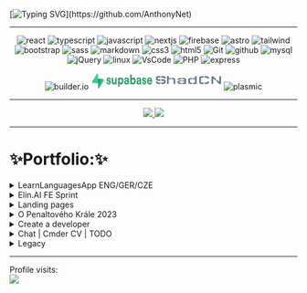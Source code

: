 [![Typing SVG](https://readme-typing-svg.herokuapp.com?font=Press+Start+2P&size=16&pause=1000&color=0E4FF7&background=9842FF00&center=true&vCenter=true&width=535&lines=1%2F3+LOADING+EXPERIENCE......;2%2F3+EVOLUTION+IN+PROGRESS......;3%2F3+DOWNLOADING++DEVELOPER......;.....SYSTEM+READY!)](https://github.com/AnthonyNet)

---

<p align="center" href="https://github.com/AnthonyNet">
<img alt="react"  width="35"  src="https://user-images.githubusercontent.com/74038190/212257467-871d32b7-e401-42e8-a166-fcfd7baa4c6b.gif" />
<img  alt="typescript"  width="40" src="https://camo.githubusercontent.com/b8dc7de058b6dca715cef009bc63e74b49f0747d6252cff3da6e7289bf8774d1/68747470733a2f2f74656368737461636b2d67656e657261746f722e76657263656c2e6170702f74732d69636f6e2e737667" />
<img alt="javascript"  width="40"  src="https://camo.githubusercontent.com/0418a2bf25601cc5d8fae74f654b10d5734360ff2b1bb3b2fea4bb086baf5586/68747470733a2f2f74656368737461636b2d67656e657261746f722e76657263656c2e6170702f6a732d69636f6e2e737667" />
<img alt="nextjs" width="30"  src="https://skillicons.dev/icons?i=next" />
<img alt="firebase" width="30px" src="https://cdn.jsdelivr.net/gh/devicons/devicon/icons/firebase/firebase-plain-wordmark.svg" />
<img alt="astro" width="30px"  src="https://skillicons.dev/icons?i=astro" />
<img alt="tailwind" width="30px" src="https://camo.githubusercontent.com/edbc72808229088568aceb3e147c8518743f518a4aa679662774701ce275a796/68747470733a2f2f736b696c6c69636f6e732e6465762f69636f6e733f693d7461696c77696e64" />
<img alt="bootstrap"  width="30px"  src="https://cdn.jsdelivr.net/gh/devicons/devicon/icons/bootstrap/bootstrap-original.svg" />
<img alt="sass" width="30px"  src="https://camo.githubusercontent.com/16db1acceb11262e7843eead05f096df531372d8da9965cf2c7afb74c7bc188c/68747470733a2f2f736b696c6c69636f6e732e6465762f69636f6e733f693d73617373" />
<img alt="markdown"  width="30px"  src="https://skillicons.dev/icons?i=markdown" />
<img alt="css3" width="30px"   src="https://cdn.jsdelivr.net/gh/devicons/devicon/icons/css3/css3-original.svg" />
<img alt="html5" width="30px"  src="https://cdn.jsdelivr.net/gh/devicons/devicon/icons/html5/html5-original.svg" />
<img alt="Git" src="https://user-images.githubusercontent.com/74038190/212281775-b468df30-4edc-4bf8-a4ee-f52e1aaddc86.gif" width="60px">
<img alt="github" src="https://user-images.githubusercontent.com/74038190/212257468-1e9a91f1-b626-4baa-b15d-5c385dfa7ed2.gif" width="35px">
<img alt="mysql" src="https://camo.githubusercontent.com/69fa8ed185f6026de241b4a3eb05855be4660cbc2d36f01b9e9b64e32e0472da/68747470733a2f2f74656368737461636b2d67656e657261746f722e76657263656c2e6170702f6d7973716c2d69636f6e2e737667" width="35px"  >
<img alt="jQuery" src="https://camo.githubusercontent.com/10f562340c9fa9ae83db3341791e263aa39275aaea91ae0bb133b49def2d4c4d/68747470733a2f2f736b696c6c69636f6e732e6465762f69636f6e733f693d6a7175657279" width="30px"  >
<img alt="linux" src="https://skillicons.dev/icons?i=linux" width="30px">
<img alt="VsCode" src="https://camo.githubusercontent.com/95ee0c74cccf4c61aca7784c67ad967623ee6bb906df94b4b2b36e841f086158/68747470733a2f2f736b696c6c69636f6e732e6465762f69636f6e733f693d7673636f6465"  width="30px">
<img alt="PHP" src="https://camo.githubusercontent.com/024da5f4ca5e509886f05804b01bcf0edb56d297e3ad5817a8235afb054607f1/68747470733a2f2f736b696c6c69636f6e732e6465762f69636f6e733f693d706870"   width="30px" >
<img alt="express" width="30px" src="https://cdn.jsdelivr.net/gh/devicons/devicon/icons/express/express-original.svg" />
</p>
<p align="center">

<img alt="builder.io" width="80px" height="30px" src="https://cdn.builder.io/api/v1/image/assets%2FYJIGb4i01jvw0SRdL5Bt%2Fdcd545fcda9c4be796889bf072cf72e9">
<img alt="supabase" width="110px" height="30px" src="/images/supabase.png">
<img alt="shadCN"  width="115" style="margin-bottom: 5px"  src="/images/shadCN.png" />
<img alt="plasmic" width="80px" height="30px" src="https://seeklogo.com/images/P/plasmic-logo-E16F65B4E1-seeklogo.com.png" />

</p>

---

<div align="center" dir="auto">
  <a href="https://github.com/AnthonyNet">
   <img src="https://stats-readme-flax.vercel.app/api/top-langs/?username=anthonynet&langs_count=3" height="200em"/>
   <img src="https://stats-readme-flax.vercel.app/api?username=anthonynet&show_icons=true&theme=transparent" height="200em" />
 </a>
</div>

---

# ✨Portfolio:✨

 <details>
  <summary>LearnLanguagesApp ENG/GER/CZE</summary>

<p align="center">

<img  alt="typescript"  width="40" src="https://camo.githubusercontent.com/b8dc7de058b6dca715cef009bc63e74b49f0747d6252cff3da6e7289bf8774d1/68747470733a2f2f74656368737461636b2d67656e657261746f722e76657263656c2e6170702f74732d69636f6e2e737667" />
<img width="30px" alt="" style="padding-right:10px;" src="https://cdn.jsdelivr.net/gh/devicons/devicon/icons/nextjs/nextjs-original.svg" />
<img  width="30px" alt="" style="padding-right:10px;" src="https://cdn.jsdelivr.net/gh/devicons/devicon/icons/tailwindcss/tailwindcss-plain.svg" />
<img alt="react"  width="35"  src="https://user-images.githubusercontent.com/74038190/212257467-871d32b7-e401-42e8-a166-fcfd7baa4c6b.gif" />
</p>

<p align="center">
 <a href="https://languages-next-ts.vercel.app/"><img src="./images/lang-irr.jpeg" width="150"></img></a>
 <a href="https://languages-next-ts.vercel.app/english/irregular-verbs"><img src="./images/lang-mem.jpeg" width="150"></img></a>
 <a href="https://languages-next-ts.vercel.app/german/memory"><img src="./images/lang-quiz.jpeg" width="150"></img></a>
 <a href="https://languages-next-ts.vercel.app/"><img src="./images/lang-flip.jpeg" width="150"></img>   </a>
 <a href="https://languages-next-ts.vercel.app/english/pagination"><img src="./images/lang-search.jpeg" width="150"></img>
</a>
</p>

<div align = center>

[![Button Shield]][Languages]

</div>

[Button Shield]: https://img.shields.io/badge/Visit_Project-37a779?style=for-the-badge
[Languages]: https://learn-languages-one.vercel.app/

</details>

<details>
	<summary> Elin.AI FE Sprint </summary>
<p align="center">
<img  alt="typescript"  width="40" src="https://camo.githubusercontent.com/b8dc7de058b6dca715cef009bc63e74b49f0747d6252cff3da6e7289bf8774d1/68747470733a2f2f74656368737461636b2d67656e657261746f722e76657263656c2e6170702f74732d69636f6e2e737667" />
<img alt="nextjs" width="30px" alt="" style="padding-right:10px;" src="https://cdn.jsdelivr.net/gh/devicons/devicon/icons/nextjs/nextjs-original.svg" />
<img  alt="tailwind" width="30px" alt="" style="padding-right:10px;" src="https://cdn.jsdelivr.net/gh/devicons/devicon/icons/tailwindcss/tailwindcss-plain.svg" />
<img alt="react"  width="35"  src="https://user-images.githubusercontent.com/74038190/212257467-871d32b7-e401-42e8-a166-fcfd7baa4c6b.gif" />
<img alt="shadCN"  width="115" style="margin-bottom: 5px"  src="/images/shadCN.png" />
</p>
<p align="center">
 <a href="https://www.elin.ai/"><img src="./images/ElinAI.png" width="250"></img></a>
</a>
</p>

<div align = center>

[![Button Shield]][ElinAi]

</div>

[Button Shield]: https://img.shields.io/badge/Visit_Project-37a779?style=for-the-badge
[ElinAi]: https://www.elin.ai/
</details>

<details>
  <summary> Landing pages </summary>

| F13 Cybertech | Koncern Servis |  First Portfolio  |
| :-----: | :-----: | :----: |
|  <p align="center"><img alt="builder.io" width="60px" height="30px" src="https://cdn.builder.io/api/v1/image/assets%2FYJIGb4i01jvw0SRdL5Bt%2Fdcd545fcda9c4be796889bf072cf72e9">     <img alt="shadCN"  width="80" style="margin-bottom: 5px"  src="/images/shadCN.png" /></p><p><img  alt="typescript"  width="40" src="https://camo.githubusercontent.com/b8dc7de058b6dca715cef009bc63e74b49f0747d6252cff3da6e7289bf8774d1/68747470733a2f2f74656368737461636b2d67656e657261746f722e76657263656c2e6170702f74732d69636f6e2e737667" /><img alt="nextjs" width="30px" alt="" style="padding-right:10px;" src="https://cdn.jsdelivr.net/gh/devicons/devicon/icons/nextjs/nextjs-original.svg" /><img  alt="tailwind" width="30px" alt="" style="padding-right:10px;" src="https://cdn.jsdelivr.net/gh/devicons/devicon/icons/tailwindcss/tailwindcss-plain.svg" /><img alt="react"  width="35"  src="https://user-images.githubusercontent.com/74038190/212257467-871d32b7-e401-42e8-a166-fcfd7baa4c6b.gif" /></p> | <img alt="plasmic" width="80px" height="40px" src="https://seeklogo.com/images/P/plasmic-logo-E16F65B4E1-seeklogo.com.png" /> | <img alt="javascript"  width="40"  src="https://camo.githubusercontent.com/0418a2bf25601cc5d8fae74f654b10d5734360ff2b1bb3b2fea4bb086baf5586/68747470733a2f2f74656368737461636b2d67656e657261746f722e76657263656c2e6170702f6a732d69636f6e2e737667" /> |
| <img src="./images/f13.png" width="190"></img> | <img src="./images/Autoservis.png" width="195"></img>   |  <img src="./images/FirstCV.png" width="200"></img>  |
| [Visit Site Here](https://www.f13cybertech.cz/) | [Visit Site Here](https://koncern-servis.plasmic.run/) | [Visit Site Here](https://my-old-cv.vercel.app/) |

|Morbus Tschengi | Craftsman | Craftsman 2 |
| :-------: | :---------: | :--: |
|<img  alt="typescript"  width="40" src="https://camo.githubusercontent.com/b8dc7de058b6dca715cef009bc63e74b49f0747d6252cff3da6e7289bf8774d1/68747470733a2f2f74656368737461636b2d67656e657261746f722e76657263656c2e6170702f74732d69636f6e2e737667" /> <img  width="30px" alt="markdown" style="padding-right:10px;" src="https://cdn.jsdelivr.net/gh/devicons/devicon/icons/markdown/markdown-original.svg" /> <img  width="30px" alt="astro" style="padding-right:10px;" src="https://encrypted-tbn0.gstatic.com/images?q=tbn:ANd9GcTkJGmPEAm0NGXoJB9FP2whD8XVdy9LolEWVw&usqp=CAU" />| <img alt="react"  width="35"  src="https://user-images.githubusercontent.com/74038190/212257467-871d32b7-e401-42e8-a166-fcfd7baa4c6b.gif" /> <img alt="javascript"  width="40"  src="https://camo.githubusercontent.com/0418a2bf25601cc5d8fae74f654b10d5734360ff2b1bb3b2fea4bb086baf5586/68747470733a2f2f74656368737461636b2d67656e657261746f722e76657263656c2e6170702f6a732d69636f6e2e737667" /> <img  width="30px" alt="" style="padding-right:10px;" src="https://cdn.jsdelivr.net/gh/devicons/devicon/icons/sass/sass-original.svg" /> | <img alt="javascript"  width="40"  src="https://camo.githubusercontent.com/0418a2bf25601cc5d8fae74f654b10d5734360ff2b1bb3b2fea4bb086baf5586/68747470733a2f2f74656368737461636b2d67656e657261746f722e76657263656c2e6170702f6a732d69636f6e2e737667" /> <img  width="30px" alt="" style="padding-right:10px;" src="https://cdn.jsdelivr.net/gh/devicons/devicon/icons/sass/sass-original.svg" /> |
|<img src="./images/MorbusTschengi.png" width="200"></img>| <img src="./images/Remeslnik1.png" width="195"></img> | <img src="./images/remeslnik-old2.png" width="200"></img> |
|[Visit Site Here](https://morbus-tschengi.vercel.app/)| [Visit Site Here](https://react-remeslnik.vercel.app/) | [Visit Site Here](https://remeslnik2.vercel.app/) |

 </details>

 <details>
  <summary>O Penaltového Krále 2023</summary>
	<code>"A charity event app. This project facilitates the organization and management of a local football tournament, providing features such as individual registration, penalty kicks schedules, live score updates, and results tracking. Developed collaboratively by enthusiastic students, this app aims to support the club's fundraising efforts while enhancing the overall experience for participants and spectators."</code>
<p align="center">
<img alt="react"  width="35"  src="https://user-images.githubusercontent.com/74038190/212257467-871d32b7-e401-42e8-a166-fcfd7baa4c6b.gif" />
<img  alt="typescript"  width="40" src="https://camo.githubusercontent.com/b8dc7de058b6dca715cef009bc63e74b49f0747d6252cff3da6e7289bf8774d1/68747470733a2f2f74656368737461636b2d67656e657261746f722e76657263656c2e6170702f74732d69636f6e2e737667" />
<img alt="javascript"  width="40"  src="https://camo.githubusercontent.com/0418a2bf25601cc5d8fae74f654b10d5734360ff2b1bb3b2fea4bb086baf5586/68747470733a2f2f74656368737461636b2d67656e657261746f722e76657263656c2e6170702f6a732d69636f6e2e737667" />
<img alt="github" src="https://user-images.githubusercontent.com/74038190/212257468-1e9a91f1-b626-4baa-b15d-5c385dfa7ed2.gif" width="35px">
<img alt="tailwind" width="30px" src="https://camo.githubusercontent.com/edbc72808229088568aceb3e147c8518743f518a4aa679662774701ce275a796/68747470733a2f2f736b696c6c69636f6e732e6465762f69636f6e733f693d7461696c77696e64" />
</p>

<p align="center">
 <a href="https://create-a-developer.vercel.app/"><img alt="github" src="./images/penaltovy-kral.png" /></img>
</a>
</p>

<div align = center>

[![Button Shield]][Developer]

</div>

[Button Shield]: https://img.shields.io/badge/Visit_Project-37a779?style=for-the-badge
[Developer]: https://github.com/Nauc-me-IT/penaltovy_kral

</details>

<details>
  <summary>Create a developer</summary>
<code>✅Introducing a free-of-cost extended Sandpack component for the NaucMeIt project, designed with the sole purpose of assisting others on their programming journey.</code>
<p align="center">

<img  alt="typescript"  width="40" src="https://camo.githubusercontent.com/b8dc7de058b6dca715cef009bc63e74b49f0747d6252cff3da6e7289bf8774d1/68747470733a2f2f74656368737461636b2d67656e657261746f722e76657263656c2e6170702f74732d69636f6e2e737667" />
<img width="30px" alt="" style="padding-right:10px;" src="https://cdn.jsdelivr.net/gh/devicons/devicon/icons/nextjs/nextjs-original.svg" />
<img  width="30px" alt="" style="padding-right:10px;" src="https://cdn.jsdelivr.net/gh/devicons/devicon/icons/tailwindcss/tailwindcss-plain.svg" />
<img alt="react"  width="35"  src="https://user-images.githubusercontent.com/74038190/212257467-871d32b7-e401-42e8-a166-fcfd7baa4c6b.gif" />
</p>

<p align="center">
 <a href="https://create-a-developer.vercel.app/"><img src="./images/developer.png" width="850"></img>
</a>
</p>

<div align = center>

[![Button Shield]][Developer]

</div>

[Button Shield]: https://img.shields.io/badge/Visit_Project-37a779?style=for-the-badge
[Developer]: https://create-a-developer.vercel.app/

</details>

 <details>
  <summary> Chat | Cmder CV | TODO </summary>

|  Chat Firebase  |   Cmder CV  | Firebase TODO |
| :--: | :---: | :--: |
| <img alt="react"  width="35"  src="https://user-images.githubusercontent.com/74038190/212257467-871d32b7-e401-42e8-a166-fcfd7baa4c6b.gif" /> <img width="30px" src="https://cdn.jsdelivr.net/gh/devicons/devicon/icons/firebase/firebase-plain-wordmark.svg" /><img alt="javascript"  width="40"  src="https://camo.githubusercontent.com/0418a2bf25601cc5d8fae74f654b10d5734360ff2b1bb3b2fea4bb086baf5586/68747470733a2f2f74656368737461636b2d67656e657261746f722e76657263656c2e6170702f6a732d69636f6e2e737667" /><img  width="30px" alt="" style="padding-right:10px;" src="https://cdn.jsdelivr.net/gh/devicons/devicon/icons/tailwindcss/tailwindcss-plain.svg" /> | <img  alt="typescript"  width="40" src="https://camo.githubusercontent.com/b8dc7de058b6dca715cef009bc63e74b49f0747d6252cff3da6e7289bf8774d1/68747470733a2f2f74656368737461636b2d67656e657261746f722e76657263656c2e6170702f74732d69636f6e2e737667" /><img alt="react"  width="35"  src="https://user-images.githubusercontent.com/74038190/212257467-871d32b7-e401-42e8-a166-fcfd7baa4c6b.gif" /> | <img width="30px" src="https://cdn.jsdelivr.net/gh/devicons/devicon/icons/firebase/firebase-plain-wordmark.svg" /><img alt="javascript"  width="40"  src="https://camo.githubusercontent.com/0418a2bf25601cc5d8fae74f654b10d5734360ff2b1bb3b2fea4bb086baf5586/68747470733a2f2f74656368737461636b2d67656e657261746f722e76657263656c2e6170702f6a732d69636f6e2e737667" /><img  width="30px" alt="" style="padding-right:10px;" src="https://cdn.jsdelivr.net/gh/devicons/devicon/icons/tailwindcss/tailwindcss-plain.svg" /><img alt="react"  width="35"  src="https://user-images.githubusercontent.com/74038190/212257467-871d32b7-e401-42e8-a166-fcfd7baa4c6b.gif" /> |
| <img src="./images/Chat.png" width="200"></img>   |  <img src="./images/Cmder.png" width="200"></img> |                                                                                     <img src="./images/Firebase.png" width="200"></img> |
|  [Visit Site Here](https://chatter-eta.vercel.app/)   |   [Visit Site Here](https://cv-11-2022.vercel.app/)     |   [Visit Site Here](https://todo-firebase-lake.vercel.app/)     |

 </details>

 <details>
  <summary>Legacy</summary>

| Learn languages OLD  |  CV React  |  FirstLanguages |
| :---: | :---: | :---: |
| <img alt="react"  width="35"  src="https://user-images.githubusercontent.com/74038190/212257467-871d32b7-e401-42e8-a166-fcfd7baa4c6b.gif" /> <img alt="javascript"  width="40"  src="https://camo.githubusercontent.com/0418a2bf25601cc5d8fae74f654b10d5734360ff2b1bb3b2fea4bb086baf5586/68747470733a2f2f74656368737461636b2d67656e657261746f722e76657263656c2e6170702f6a732d69636f6e2e737667" /> <img  width="30px" alt="" style="padding-right:10px;" src="https://cdn.jsdelivr.net/gh/devicons/devicon/icons/bootstrap/bootstrap-original.svg" /> | <img alt="javascript"  width="40"  src="https://camo.githubusercontent.com/0418a2bf25601cc5d8fae74f654b10d5734360ff2b1bb3b2fea4bb086baf5586/68747470733a2f2f74656368737461636b2d67656e657261746f722e76657263656c2e6170702f6a732d69636f6e2e737667" /> <img  width="30px" alt="" style="padding-right:10px;" src="https://cdn.jsdelivr.net/gh/devicons/devicon/icons/sass/sass-original.svg" /> | <img  width="30px" alt="" style="padding-right:10px;" src="https://user-images.githubusercontent.com/25181517/183570228-6a040b9f-3ddf-47a2-a201-743121dac664.png" /><img  width="30px" alt="" style="padding-right:10px;" src="https://www.geekandjob.com/uploads/wiki/9c5c5609505f745111ebfd93454e437a.png" /> |
|                                                                                                                                                                                                                                                                                                   <img src="./images/old-languages.png" width="200"></img>         |  <img src="./images/react-cv-old.png" width="200"></img>    |     <img src="./images/georgie.png" width="200"></img>  |
|    [Visit Site Here](https://react-languages.vercel.app/english-Irregular-Verbs)   |  [Visit Site Here](https://resume-one-rosy.vercel.app/experience)   |  [Visit Site Here](http://learn-languages.great-site.net/English.php)  |

 </details>

---

<p> Profile visits: <br> <img src="https://profile-counter.glitch.me/anthonyzet/count.svg" /></p>

